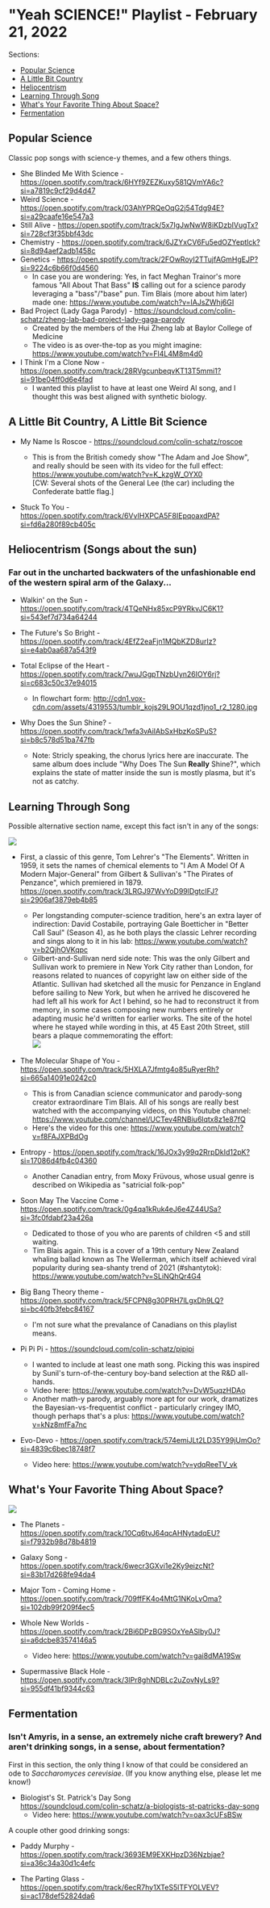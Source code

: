 # "Yeah SCIENCE!" Playlist - February 21, 2022

Sections:
- [Popular Science](#pop-science)
- [A Little Bit Country](#a-little-bit-country-a-little-bit-science)
- [Heliocentrism](#heliocentrism-songs-about-the-sun)
- [Learning Through Song](#learning-through-song)
- [What's Your Favorite Thing About Space?](#whats-your-favorite-thing-about-space)
- [Fermentation](#fermentation)

## Popular Science

Classic pop songs with science-y themes, and a few others things.

- She Blinded Me With Science - 
https://open.spotify.com/track/6HYf9ZEZKuxy581QVmYA6c?si=a7819c9cf29d4d47
- Weird Science - https://open.spotify.com/track/03AhYPRQeOqG2j54Tdg94E?si=a29caafe16e547a3
- Still Alive - https://open.spotify.com/track/5x7IgJwNwW8iKDzbIVugTx?si=728cf3f35bbf43dc
- Chemistry - https://open.spotify.com/track/6JZYxCV6Fu5edOZYeptlck?si=8d94aef2adb1458c
- Genetics - https://open.spotify.com/track/2FOwRoyI2TTujfAGmHgEJP?si=9224c6b66f0d4560
  - In case you are wondering: Yes, in fact Meghan Trainor's more famous "All About That Bass" **IS** calling out for a science parody leveraging a "bass"/"base" pun. Tim Blais (more about him later) made one: https://www.youtube.com/watch?v=IAJsZWhj6GI
- Bad Project (Lady Gaga Parody) - https://soundcloud.com/colin-schatz/zheng-lab-bad-project-lady-gaga-parody
  - Created by the members of the Hui Zheng lab at Baylor College of Medicine
  - The video is as over-the-top as you might imagine: https://www.youtube.com/watch?v=Fl4L4M8m4d0
- I Think I'm a Clone Now - https://open.spotify.com/track/28RVgcunbeqvKT13T5mmi1?si=91be04ff0d6e4fad
  - I wanted this playlist to have at least one Weird Al song, and I thought this was best aligned with synthetic biology. 

## A Little Bit Country, A Little Bit Science

- My Name Is Roscoe - https://soundcloud.com/colin-schatz/roscoe

  - This is from the British comedy show "The Adam and Joe Show", and really should be seen with its video for the full effect:<br />https://www.youtube.com/watch?v=K_kzgW_OYX0<br />[CW: Several shots of the General Lee (the car) including the Confederate battle flag.]

- Stuck To You - https://open.spotify.com/track/6VvIHXPCA5F8IEpqoaxdPA?si=fd6a280f89cb405c

## Heliocentrism (Songs about the sun)

### Far out in the uncharted backwaters of the unfashionable end of the western spiral arm of the Galaxy...

- Walkin' on the Sun - https://open.spotify.com/track/4TQeNHx85xcP9YRkvJC6K1?si=543ef7d734a64244

- The Future's So Bright - https://open.spotify.com/track/4EfZ2eaFjn1MQbKZD8urIz?si=e4ab0aa687a543f9

- Total Eclipse of the Heart - https://open.spotify.com/track/7wuJGgpTNzbUyn26IOY6rj?si=c683c50c37e94015
  - In flowchart form: http://cdn1.vox-cdn.com/assets/4319553/tumblr_kojs29L9OU1qzd1jno1_r2_1280.jpg

- Why Does the Sun Shine? - https://open.spotify.com/track/1wfa3vAiIAbSxHbzKoSPuS?si=b8c578d51ba747fb
  - Note: Stricly speaking, the chorus lyrics here are inaccurate. The same album does include "Why Does The Sun **Really** Shine?", which explains the state of matter inside the sun is mostly plasma, but it's not as catchy.

## Learning Through Song

Possible alternative section name, except this fact isn't in any of the songs:

<img src="https://i.imgflip.com/662yx9.jpg" />

- First, a classic of this genre, Tom Lehrer's "The Elements". Written in 1959, it sets the names of chemical elements to "I Am A Model Of A Modern Major-General" from Gilbert & Sullivan's "The Pirates of Penzance", which premiered in 1879.<br />https://open.spotify.com/track/3LRGJ97WvYoD99lDgtcIFJ?si=2906af3879eb4b85
  - Per longstanding computer-science tradition, here's an extra layer of indirection: David Costabile,
    portraying Gale Boetticher in "Better Call Saul" (Season 4), as he both plays the classic Lehrer recording
    and sings along to it in his lab:
    https://www.youtube.com/watch?v=b2QjhOVKqpc 
  - Gilbert-and-Sullivan nerd side note: 
    This was the only Gilbert and Sullivan work to premiere in New York City rather than London,
    for reasons related to nuances of copyright law on either side of the Atlantic. Sullivan had sketched
    all the music for Penzance in England before sailing to New York, but when he arrived he discovered
    he had left all his work for Act I behind, so he had to reconstruct it from memory,
    in some cases composing new numbers entirely or adapting music he'd written for earlier works.
    The site of the hotel where he stayed while wording in this, at 45 East 20th Street,
    still bears a plaque commemorating the effort:<br />
    <img src="https://scontent-sjc3-1.xx.fbcdn.net/v/t1.18169-9/12376028_10154354086901124_4031372344094144226_n.jpg?_nc_cat=101&ccb=1-7&_nc_sid=730e14&_nc_ohc=5UJz4g1Jr9EAX-435RA&tn=X8aYjjHd4UnhuF0N&_nc_ht=scontent-sjc3-1.xx&oh=00_AT-lTfcXIBTjDBX9kYYCKhRq7WWyJvZ8MU5m7QyyLSR8EA&oe=6357C777">

- The Molecular Shape of You - https://open.spotify.com/track/5HXLA7Jfmtg4o85uRyerRh?si=665a14091e0242c0
  - This is from Canadian science communicator and parody-song creator extraordinare Tim Blais. 
    All of his songs are really best watched with the accompanying videos, on this Youtube channel:
    https://www.youtube.com/channel/UCTev4RNBiu6lqtx8z1e87fQ
  - Here's the video for this one: https://www.youtube.com/watch?v=f8FAJXPBdOg

- Entropy - https://open.spotify.com/track/16JOx3y99q2RrpDkId12pK?si=17086d4fb4c04360
  - Another Canadian entry, from Moxy Früvous, whose usual genre is described on Wikipedia as "satricial folk-pop"

- Soon May The Vaccine Come - https://open.spotify.com/track/0g4qa1kRuk4eJ6e4Z44USa?si=3fc0fdabf23a426a
  - Dedicated to those of you who are parents of children <5 and still waiting.
  - Tim Blais again. This is a cover of a 19th century New Zealand whaling ballad known as The Wellerman,
    which itself achieved viral popularity during sea-shanty trend of 2021 (#shantytok):
     https://www.youtube.com/watch?v=SLiNQhQr4G4

- Big Bang Theory theme - https://open.spotify.com/track/5FCPN8g30PRH7lLgxDh9LQ?si=bc40fb3febc84167
  - I'm not sure what the prevalance of Canadians on this playlist means.

- Pi Pi Pi - https://soundcloud.com/colin-schatz/pipipi
  - I wanted to include at least one math song. Picking this was inspired by Sunil's turn-of-the-century boy-band selection at the R&D all-hands.
  - Video here: https://www.youtube.com/watch?v=DvW5uqzHDAo 
  - Another math-y parody, arguably more apt for our work, dramatizes the Bayesian-vs-frequentist conflict - particularly cringey IMO, though perhaps that's a plus: https://www.youtube.com/watch?v=kNz8mfFa7nc 

- Evo-Devo - https://open.spotify.com/track/574emiJLt2LD35Y99jUmOo?si=4839c6bec18748f7
  - Video here: https://www.youtube.com/watch?v=ydqReeTV_vk

## What's Your Favorite Thing About Space?

<img src="https://i.pinimg.com/564x/5a/d5/87/5ad58762852bd93b153af0d2342b9b35.jpg" />

- The Planets - https://open.spotify.com/track/10Cq6tvJ64qcAHNytadqEU?si=f7932b98d78b4819

- Galaxy Song - https://open.spotify.com/track/6wecr3GXvi1e2Ky9eizcNt?si=83b17d268fe94da4

- Major Tom - Coming Home - https://open.spotify.com/track/709ffFK4o4MtG1NKoLvOma?si=102db99f209f4ec5

- Whole New Worlds - https://open.spotify.com/track/2Bi6DPzBG9SOxYeASlby0J?si=a6dcbe83574146a5
  - Video here: https://www.youtube.com/watch?v=gai8dMA19Sw

- Supermassive Black Hole - https://open.spotify.com/track/3lPr8ghNDBLc2uZovNyLs9?si=955df41bf9344c63

## Fermentation

### Isn't Amyris, in a sense, an extremely niche craft brewery? And aren't drinking songs, in a sense, about fermentation?

First in this section, the only thing I know of that could be considered an ode to *Saccharomyces cerevisiae*.
(If you know anything else, please let me know!)

- Biologist's St. Patrick's Day Song<br />https://soundcloud.com/colin-schatz/a-biologists-st-patricks-day-song
  - Video here: https://www.youtube.com/watch?v=oax3cUFsBSw

A couple other good drinking songs:

- Paddy Murphy - https://open.spotify.com/track/3693EM9EXKHpzD36Nzbjae?si=a36c34a30d1c4efc

- The Parting Glass - https://open.spotify.com/track/6ecR7hy1XTeS5lTFYOLVEV?si=ac178def52824da6









